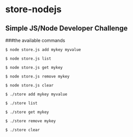 # store-nodejs
## Simple JS/Node Developer Challenge

###the available commands

`$ node store.js add mykey myvalue`

`$ node store.js list`

`$ node store.js get mykey`

`$ node store.js remove mykey`

`$ node store.js clear`

`$ ./store add mykey myvalue`

`$ ./store list`

`$ ./store get mykey`

`$ ./store remove mykey`

`$ ./store clear` 

